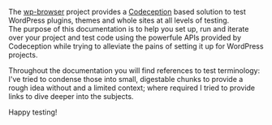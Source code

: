 The [wp-browser](https://github.com/lucatume/wp-browser "lucatume/wp-browser · GitHub") project provides a [Codeception](http://codeception.com/ "Codeception - BDD-style PHP testing.") based solution to test WordPress plugins, themes and
 whole sites at all levels of testing.  
The purpose of this documentation is to help you set up, run and iterate over your project and test code using the powerfule APIs provided by Codeception while trying to alleviate the pains of setting it up for WordPress projects.  

Throughout the documentation you will find references to test terminology: I've tried to condense those into small, digestable chunks to provide a rough idea without and a limited context; where required I tried to provide links to dive deeper into the subjects.  

Happy testing!
